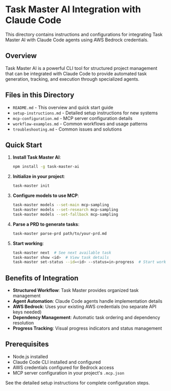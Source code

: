 # Task Master AI Integration with Claude Code

This directory contains instructions and configurations for integrating Task Master AI with Claude Code agents using AWS Bedrock credentials.

## Overview

Task Master AI is a powerful CLI tool for structured project management that can be integrated with Claude Code to provide automated task generation, tracking, and execution through specialized agents.

## Files in this Directory

- `README.md` - This overview and quick start guide
- `setup-instructions.md` - Detailed setup instructions for new systems
- `mcp-configuration.md` - MCP server configuration details
- `workflow-examples.md` - Common workflows and usage patterns
- `troubleshooting.md` - Common issues and solutions

## Quick Start

1. **Install Task Master AI**:
   ```bash
   npm install -g task-master-ai
   ```

2. **Initialize in your project**:
   ```bash
   task-master init
   ```

3. **Configure models to use MCP**:
   ```bash
   task-master models --set-main mcp-sampling
   task-master models --set-research mcp-sampling
   task-master models --set-fallback mcp-sampling
   ```

4. **Parse a PRD to generate tasks**:
   ```bash
   task-master parse-prd path/to/your-prd.md
   ```

5. **Start working**:
   ```bash
   task-master next  # See next available task
   task-master show <id>  # View task details
   task-master set-status --id=<id> --status=in-progress  # Start work
   ```

## Benefits of Integration

- **Structured Workflow**: Task Master provides organized task management
- **Agent Automation**: Claude Code agents handle implementation details
- **AWS Bedrock**: Uses your existing AWS credentials (no separate API keys needed)
- **Dependency Management**: Automatic task ordering and dependency resolution
- **Progress Tracking**: Visual progress indicators and status management

## Prerequisites

- Node.js installed
- Claude Code CLI installed and configured
- AWS credentials configured for Bedrock access
- MCP server configuration in your project's `.mcp.json`

See the detailed setup instructions for complete configuration steps.